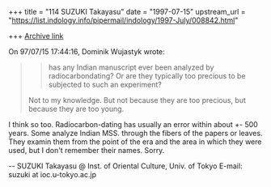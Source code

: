 +++
title = "114 SUZUKI Takayasu"
date = "1997-07-15"
upstream_url = "https://list.indology.info/pipermail/indology/1997-July/008842.html"

+++
[Archive link](https://list.indology.info/pipermail/indology/1997-July/008842.html)


On 97/07/15 17:44:16, Dominik Wujastyk wrote:

> > has any Indian manuscript ever been analyzed by radiocarbondating? Or are
> > they typically too precious to be subjected to such an experiment? 
> 
> Not to my knowledge.  But not because they are too precious, but because
> they are too young.

I think so too. Radiocarbon-dating has usually an error within
about +- 500 years.
Some analyze Indian MSS. through the fibers of the papers or
leaves. They examin them from the point of the era and the area
in which they were used, but I don't remember their names.
Sorry.

--
 SUZUKI Takayasu @ Inst. of Oriental Culture, Univ. of Tokyo
 E-mail: suzuki at ioc.u-tokyo.ac.jp





